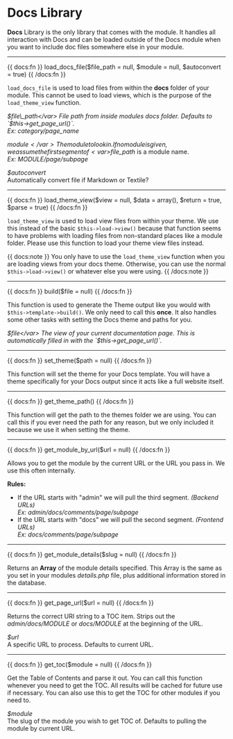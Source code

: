 # Docs Library

__Docs__ Library is the only library that comes with the module. It handles all interaction with Docs and can be loaded outside of the Docs module when you want to include doc files somewhere else in your module.

---

{{ docs:fn }}
load_docs_file($file_path = null, $module = null, $autoconvert = true)
{{ /docs:fn }}

`load_docs_file` is used to load files from within the __docs__ folder of your module. This cannot be used to load views, which is the purpose of the `load_theme_view` function.

<var>$file\_path</var>  
File path from inside modules docs folder. Defaults to `$this->get_page_url()`.  
_Ex:_ <dfn>category/page\_name</dfn>  

<var>$module</var>  
The module to look in. If no module is given, we assume the first segment of <var>$file\_path</var> is a module name.  
_Ex:_ <dfn>MODULE/page/subpage</dfn>  

<var>$autoconvert</var>  
Automatically convert file if Markdown or Textile?

---

{{ docs:fn }}
load_theme_view($view = null, $data = array(), $return = true, $parse = true)
{{ /docs:fn }}

`load_theme_view` is used to load view files from within your theme. We use this instead of the basic `$this->load->view()` because that function seems to have problems with loading files from non-standard places like a module folder. Please use this function to load your theme view files instead.

{{ docs:note }}
You only have to use the <code>load_theme_view</code> function when you are loading views from your docs theme. Otherwise, you can use the normal <code>$this->load->view()</code> or whatever else you were using.
{{ /docs:note }}


---

{{ docs:fn }}
build($file = null)
{{ /docs:fn }}

This function is used to generate the Theme output like you would with `$this->template->build()`. We only need to call this __once__. It also handles some other tasks with setting the Docs theme and paths for you.

<var>$file</var>  
The view of your current documentation page. This is automatically filled in with the `$this->get_page_url()`.

---

{{ docs:fn }}
set_theme($path = null)
{{ /docs:fn }}

This function will set the theme for your Docs template. You will have a theme specifically for your Docs output since it acts like a full website itself.

---

{{ docs:fn }}
get_theme_path()
{{ /docs:fn }}

This function will get the path to the themes folder we are using. You can call this if you ever need the path for any reason, but we only included it because we use it when setting the theme.

---

{{ docs:fn }}
get_module_by_url($url = null)
{{ /docs:fn }}

Allows you to get the module by the current URL or the URL you pass in. We use this often internally.

__Rules:__

- If the URL starts with "admin" we will pull the third segment. _(Backend URLs)_  
_Ex:_ <dfn>admin/docs/comments/page/subpage</dfn>
- If the URL starts with "docs" we will pull the second segment. _(Frontend URLs)_  
_Ex:_ <dfn>docs/comments/page/subpage</dfn>

---

{{ docs:fn }}
get_module_details($slug = null)
{{ /docs:fn }}

Returns an __Array__ of the module details specified. This Array is the same as you set in your modules <dfn>details.php</dfn> file, plus additional information stored in the database.

---

{{ docs:fn }}
get_page_url($url = null)
{{ /docs:fn }}

Returns the correct URI string to a TOC item. Strips out the <dfn>admin/docs/MODULE</dfn> or <dfn>docs/MODULE</dfn> at the beginning of the URL.

<var>$url</var>  
A specific URL to process. Defaults to current URL.

---

{{ docs:fn }}
get_toc($module = null)
{{ /docs:fn }}

Get the Table of Contents and parse it out. You can call this function whenever you need to get the TOC. All results will be cached for future use if necessary. You can also use this to get the TOC for other modules if you need to.

<var>$module</var>  
The slug of the module you wish to get TOC of. Defaults to pulling the module by current URL.